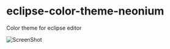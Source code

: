 # eclipse-color-theme-neonium
Color theme for eclipse editor

![ScreenShot](/../screenshot/screen.png?raw=true "screen shot")
